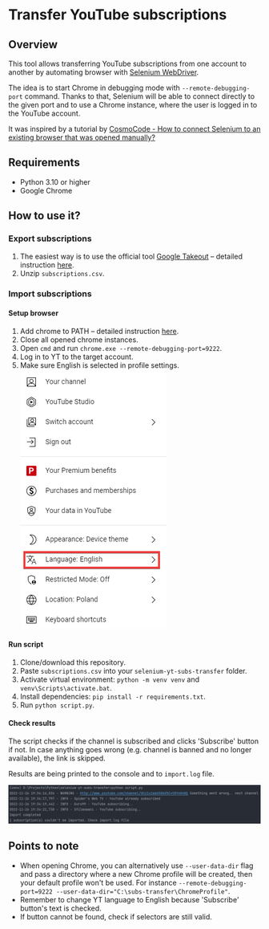 # Transfer YouTube subscriptions

## Overview
This tool allows transferring YouTube subscriptions from one account to another by automating browser with [Selenium WebDriver](https://www.selenium.dev/documentation/webdriver/).

The idea is to start Chrome in debugging mode with `--remote-debugging-port` command. Thanks to that, Selenium will be able to connect directly to the given port and to use a Chrome instance, where the user is logged in to the YouTube account.

It was inspired by a tutorial by [CosmoCode - How to connect Selenium to an existing browser that was opened manually?](https://cosmocode.io/how-to-connect-selenium-to-an-existing-browser-that-was-opened-manually/)

## Requirements
* Python 3.10 or higher
* Google Chrome

## How to use it?

### Export subscriptions
1. The easiest way is to use the official tool [Google Takeout](https://takeout.google.com/takeout/custom/youtube) – detailed instruction [here](https://kb.adamsdesk.com/application/youtube-export-subscriptions/#instructions).
2. Unzip `subscriptions.csv`.

### Import subscriptions
#### Setup browser
1. Add chrome to PATH – detailed instruction [here](https://superuser.com/questions/1587920/how-do-i-add-environment-variables-of-chrome-in-windows-10).
2. Close all opened chrome instances.
3. Open `cmd` and run `chrome.exe --remote-debugging-port=9222`.
4. Log in to YT to the target account.
5. Make sure English is selected in profile settings.<br>![language.png](https://github.com/michalmirowski/selenium-yt-subs-transfer/blob/master/screenshots/language.png)

#### Run script
1. Clone/download this repository.
2. Paste `subscriptions.csv` into your `selenium-yt-subs-transfer` folder.
3. Activate virtual environment: `python -m venv venv` and `venv\Scripts\activate.bat`.
4. Install dependencies: `pip install -r requirements.txt`.
5. Run `python script.py`.

#### Check results
The script checks if the channel is subscribed and clicks 'Subscribe' button if not. In case anything goes wrong (e.g. channel is banned and no longer available), the link is skipped.

Results are being printed to the console and to `import.log` file. 

![console.png](https://github.com/michalmirowski/selenium-yt-subs-transfer/blob/master/screenshots/console.png)

## Points to note
* When opening Chrome, you can alternatively use `--user-data-dir` flag and pass a directory where a new Chrome profile will be created, then your default profile won't be used. For instance `--remote-debugging-port=9222 --user-data-dir="C:\subs-transfer\ChromeProfile"`.
* Remember to change YT language to English because 'Subscribe' button's text is checked.
* If button cannot be found, check if selectors are still valid.
